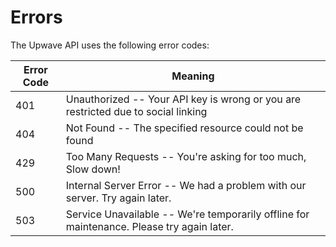# Errors

The Upwave API uses the following error codes:

Error Code | Meaning
---------- | -------
401 | Unauthorized -- Your API key is wrong or you are restricted due to social linking
404 | Not Found -- The specified resource could not be found
429 | Too Many Requests -- You're asking for too much, Slow down!
500 | Internal Server Error -- We had a problem with our server. Try again later.
503 | Service Unavailable -- We're temporarily offline for maintenance. Please try again later.
